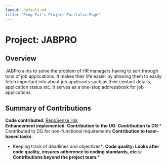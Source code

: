 ```yaml
---
layout: default.md
title: "Peng Tat's Project Portfolio Page"
---
```


# Project: JABPRO
## Overview 
JABPro aims to solve the problem of HR managers having to sort through tons of job applications.
It makes their life easier by allowing them to easily fetch important info about job applicants such as their contact details, application status etc. It serves as a one-stop addressbook for job applications.
## Summary of Contributions
**Code contributed**: [RepoSense link](https://nus-cs2103-ay2324s1.github.io/tp-dashboard/?search=&sort=groupTitle%20dsc&sortWithin=title&since=2023-09-22&timeframe=commit&mergegroup=&groupSelect=groupByRepos&breakdown=false&tabOpen=true&tabType=authorship&tabAuthor=ScarletBlanks&tabRepo=AY2324S1-CS2103T-W09-4%2Ftp%5Bmaster%5D&authorshipIsMergeGroup=false&authorshipFileTypes=docs&authorshipIsBinaryFileTypeChecked=false&authorshipIsIgnoredFilesChecked=false)  
**Enhancement implemented**:
**Contribution to the UG**:
**Contribution to DG**:* Contributed to DG for non-functional requirements
**Contribution to team-based tasks**:
* Keeping track of deadlines and objectives*:
  **Code quality: Looks after code quality, ensures adherence to coding standards, etc.s**:
  **Contributions beyond the project team**:*
